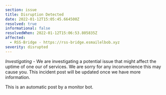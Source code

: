 ```yaml
---
section: issue
title: Disruption Detected
date: 2022-01-12T15:05:45.664500Z
resolved: true
informational: false
resolvedWhen: 2022-01-12T15:06:53.805835Z
affected:
  - RSS-Bridge - https://rss-bridge.esmailelbob.xyz
severity: disrupted
---
```

*Investigating* - We are investigating a potential issue that might affect the uptime of one our of services. We are sorry for any inconvenience this may cause you. This incident post will be updated once we have more information.

This is an automatic post by a monitor bot.
        